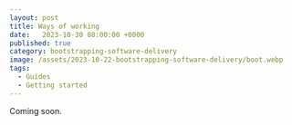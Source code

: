 ```yaml
---
layout: post
title: Ways of working
date:   2023-10-30 08:00:00 +0000
published: true
category: bootstrapping-software-delivery
image: /assets/2023-10-22-bootstrapping-software-delivery/boot.webp
tags:
  - Guides
  - Getting started
---
```


Coming soon.